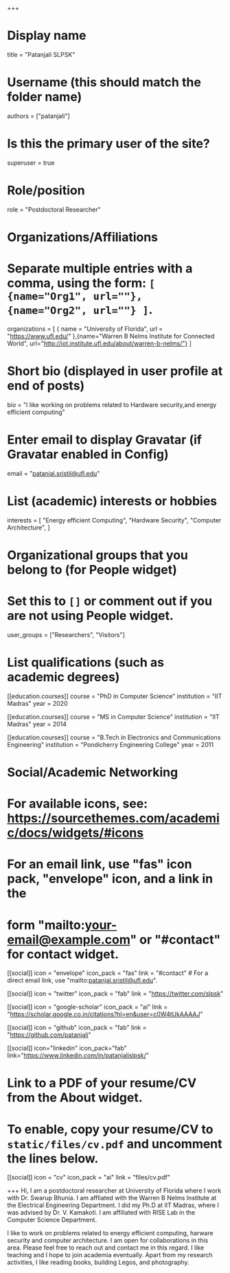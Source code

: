 +++
# Display name
title = "Patanjali SLPSK"

# Username (this should match the folder name)
authors = ["patanjali"]

# Is this the primary user of the site?
superuser = true

# Role/position
role = "Postdoctoral Researcher"

# Organizations/Affiliations
#   Separate multiple entries with a comma, using the form: `[ {name="Org1", url=""}, {name="Org2", url=""} ]`.
organizations = [ { name = "University of Florida", url = "https://www.ufl.edu/" },{name="Warren B Nelms Institute for Connected World", url="http://iot.institute.ufl.edu/about/warren-b-nelms/"} ]

# Short bio (displayed in user profile at end of posts)
bio = "I like working on problems related to Hardware security,and energy efficient computing"

# Enter email to display Gravatar (if Gravatar enabled in Config)
email = "patanjal.sristil@ufl.edu"

# List (academic) interests or hobbies
interests = [
  "Energy efficient Computing",
  "Hardware Security",
  "Computer Architecture",
]

# Organizational groups that you belong to (for People widget)
#   Set this to `[]` or comment out if you are not using People widget.
user_groups = ["Researchers", "Visitors"]

# List qualifications (such as academic degrees)
[[education.courses]]
  course = "PhD in Computer Science"
  institution = "IIT Madras"
  year = 2020

[[education.courses]]
  course = "MS in Computer Science"
  institution = "IIT Madras"
  year = 2014

[[education.courses]]
  course = "B.Tech in Electronics and Communications Engineering"
  institution = "Pondicherry Engineering College"
  year = 2011

# Social/Academic Networking
# For available icons, see: https://sourcethemes.com/academic/docs/widgets/#icons
#   For an email link, use "fas" icon pack, "envelope" icon, and a link in the
#   form "mailto:your-email@example.com" or "#contact" for contact widget.

[[social]]
  icon = "envelope"
  icon_pack = "fas"
  link = "#contact"  # For a direct email link, use "mailto:patanjal.sristil@ufl.edu".

[[social]]
  icon = "twitter"
  icon_pack = "fab"
  link = "https://twitter.com/slpsk"

[[social]]
  icon = "google-scholar"
  icon_pack = "ai"
  link = "https://scholar.google.co.in/citations?hl=en&user=c0W4tUkAAAAJ"


[[social]]
  icon = "github"
  icon_pack = "fab"
  link = "https://github.com/patanjali"

[[social]]
  icon="linkedin"
  icon_pack="fab"
  link="https://www.linkedin.com/in/patanjalislpsk/"

# Link to a PDF of your resume/CV from the About widget.
# To enable, copy your resume/CV to `static/files/cv.pdf` and uncomment the lines below.
[[social]]
   icon = "cv"
   icon_pack = "ai"
   link = "files/cv.pdf"

+++
Hi,
I am a postdoctoral researcher at University of Florida where I work with Dr. Swarup Bhunia. I am affliated with the Warren B Nelms Institute at the Electrical Engineering Department. I did my Ph.D at IIT Madras, where I was advised by Dr. V. Kamakoti. I am affiliated with RISE Lab in the Computer Science Department.

I like to work on problems related to energy efficient computing, harware security and computer architecture. I am open for collaborations in this area. Please feel free to reach out and contact me in this regard. 
I like teaching and I hope to join academia eventually. Apart from my research activities, I like reading books, building Legos, and photography.

